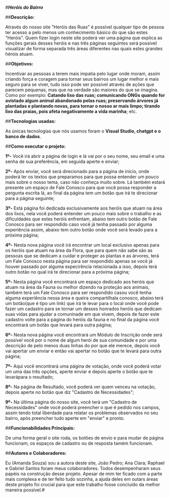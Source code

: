 #***Heróis do Bairro***

##**Descrição:**

Através do nosso site "Heróis das Ruas" é possível qualquer tipo de pessoa ter acesso a pelo menos um conhecimento básico do que são estes "Heróis".
Quem fizer login neste site poderá ver uma página que explica as funções gerais desses heróis e nas três páginas seguintes será possível visualizar
de forma separada três áreas diferentes nas quais estes grandes hérois atuam.

##**Objetivos:**

Incentivar as pessoas a terem mais impatia pelo lugar onde moram, assim criando força e coragem para tornar seus bairros um lugar melhor e mais seguro
para se viver, tudo isso pode ser possível através de ações que parecem pequenas, mas que na verdade são maiores do que se imagina. Como por exemplo:
**Catando lixo das ruas; comunicando ONGs quando for avistado algum animal abandonado pelas ruas; preservando árvores já plantadas e plantando novas, 
para tornar o nosso ar mais limpo; tirando lixo das praias, pois afeta negativamente a vida marinha**; etc.

##**Tecnologias usadas:**

As únicas tecnologias que nós usamos foram o **Visual Studio, chatgpt e o banco de dados**.

##**Como executar o projeto:**

**1º-** Você irá abrir a página de login e lá vai por o seu nome, seu email e uma senha de sua preferência, em seguida aperte e enviar;

**2º-** Após enviar, você será direcionado para a página de inicio, onde poderá ler os textos que preparamos para que possa entender um pouco mais sobre o 
nosso tema, caso não conheça muito sobre. Lá também estará presente um espaço de Fale Conosco para que você possa responder a pergunta escrita lá, ao 
final da página tem um botão que irá te direcionar para a página seguinte;

**3º-** Está página foi dedicada exclusivamente aos heróis que atuam na área dos lixos, nela você poderá entender um pouco mais sobre o trabalho e as 
dificuldades que estes heróis enfrentam, abaixo tem outro botão de Fale Conosco para ser respondido caso você já tenha passado por alguma experiência 
assim, abaixo tem outro botão onde você será levado para a próxima página;

**4º-** Nesta nova página você irá encontrar um local exclusivo apenas para os heróis que atuam na área da Flora, que para quem não sabe são as pessoas que se 
dedicam a cuidar e proteger as plantas e as árvores, terá um Fale Conosco nesta página para ser respondido apenas se você já houver passado por alguma 
expecirência relacionada a isso, depois terá outro botão no qual irá te direcionar para a próxima página;

**5º-** Nesta página você encontrará um espaço dedicado aos heróis que atuam na área da Fauna ou melhor dizendo na proteção aos animais, também terá um Fale 
Conosco para ser respondido casou você tenha alguma experiência nessa área e queira compartilhala conosco, abaixo terá um botão(que é tipo um link) que irá
te levar para o local onde você pode fazer um cadastro para se tornar um desses honrados heróis que dedicam suas vidas para ajudar a comuninade em que vivem,
depois de fazer este cadastro volte para a página do heróis da fauna e no final da página você encontrará um botão que levará para outra página;

**6º-** Nesta nova página você encontrará um Módulo de Inscrição onde será possível você por o nome de algum herói de sua comunidade e por uma descrição de pelo 
menos duas linhas do por que ele merece, depois você vai apertar um enviar e então vai apertar no botão que te levará para outra página;

**7º-** Aqui você encontrará uma página de votação, onde você poderá votar um uma das três opções, aperte enviar e depois aperte o botão que te levarápara o resultado;

**8º-** Na página de Resultado, você poderá ver quem venceu na votação, depois aperte no botão que diz "Cadastro de Necessidades";

**9º-** Na última página do nosso site, você terá um "Cadastro de Necessidades" onde você poderá preencher o que é pedido nos campos, assim tendo total liberdade para
relatar os problemas observados no seu bairro, após preencher tudo aperte em "enviar" e pronto.

##**Funcionabilidades Principais:**

De uma forma geral o site roda, os botões de envio e para mudar de página funcionam, os espaços de cadastro ou de resposta tamém funcionam.

##**Autores e Colaboradores:**

Eu (Amanda Souza) sou a autora deste site, João Pedro; Ana Clara; Raphael e Gabriel Santos foram meus colaboradores. Todos desempenharam seus papéis na construção desse 
projeto. Apesar de mim ter ficado com a parte mais complexa e de ter feito tudo sozinha, a ajuda deles em outars áreas deste projeto foi crucial para que este trabalho
fosse concluído da melhor maneira possível.#
